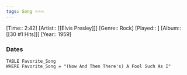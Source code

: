 ```yaml
---
tags: Song ⭐⭐⭐ 
---
```

[Time:: 2:42]
[Artist:: [[Elvis Presley]]]
[Genre:: Rock]
[Played:: ]
[Album:: [[30 #1 Hits]]]
[Year:: 1959]
### Dates
````dataview
TABLE Favorite_Song
WHERE Favorite_Song = "(Now And Then There's) A Fool Such As I"
````